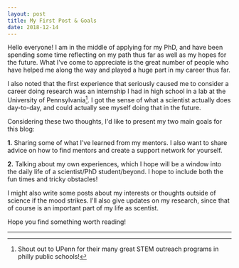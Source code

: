 ```yaml
---
layout: post
title: My First Post & Goals
date: 2018-12-14
---
```


<p class="intro"><span class="dropcap">H</span>ello everyone! I am in the middle of applying for my PhD, and have been spending some time reflecting on my path thus far as well as my hopes for the future. What I've come to appreciate is the great number of people who have helped me along the way and played a huge part in my career thus far.</p>

I also noted that the first experience that seriously caused me to consider a career doing research was an internship I had in high school in a lab at the University of Pennsylvania[^1]. I got the sense of what a scientist actually does day-to-day, and could actually see myself doing that in the future.

Considering these two thoughts, I'd like to present my two main goals for this blog:

__1.__ Sharing some of what I've learned from my mentors. I also want to share advice on how to find mentors and create a support network for yourself.

__2.__ Talking about my own experiences, which I hope will be a window into the daily life of a scientist/PhD student/beyond. I hope to include both the fun times and tricky obstacles!

I might also write some posts about my interests or thoughts outside of science if the mood strikes. I'll also give updates on my research, since that of course is an important part of my life as scentist.

Hope you find something worth reading!

***

[^1]: Shout out to UPenn for their many great STEM outreach programs in philly public schools!